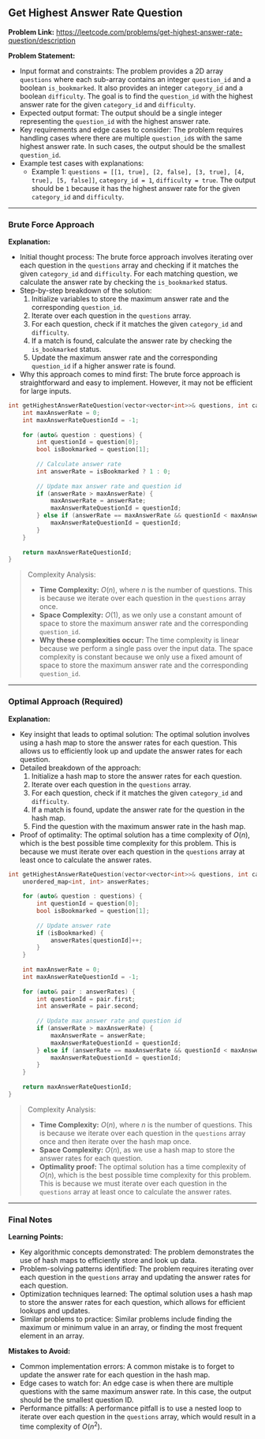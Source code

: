 ## Get Highest Answer Rate Question

**Problem Link:** https://leetcode.com/problems/get-highest-answer-rate-question/description

**Problem Statement:**
- Input format and constraints: The problem provides a 2D array `questions` where each sub-array contains an integer `question_id` and a boolean `is_bookmarked`. It also provides an integer `category_id` and a boolean `difficulty`. The goal is to find the `question_id` with the highest answer rate for the given `category_id` and `difficulty`.
- Expected output format: The output should be a single integer representing the `question_id` with the highest answer rate.
- Key requirements and edge cases to consider: The problem requires handling cases where there are multiple `question_id`s with the same highest answer rate. In such cases, the output should be the smallest `question_id`.
- Example test cases with explanations:
  - Example 1: `questions = [[1, true], [2, false], [3, true], [4, true], [5, false]]`, `category_id = 1`, `difficulty = true`. The output should be `1` because it has the highest answer rate for the given `category_id` and `difficulty`.

---

### Brute Force Approach

**Explanation:**
- Initial thought process: The brute force approach involves iterating over each question in the `questions` array and checking if it matches the given `category_id` and `difficulty`. For each matching question, we calculate the answer rate by checking the `is_bookmarked` status.
- Step-by-step breakdown of the solution:
  1. Initialize variables to store the maximum answer rate and the corresponding `question_id`.
  2. Iterate over each question in the `questions` array.
  3. For each question, check if it matches the given `category_id` and `difficulty`.
  4. If a match is found, calculate the answer rate by checking the `is_bookmarked` status.
  5. Update the maximum answer rate and the corresponding `question_id` if a higher answer rate is found.
- Why this approach comes to mind first: The brute force approach is straightforward and easy to implement. However, it may not be efficient for large inputs.

```cpp
int getHighestAnswerRateQuestion(vector<vector<int>>& questions, int category_id, bool difficulty) {
    int maxAnswerRate = 0;
    int maxAnswerRateQuestionId = -1;
    
    for (auto& question : questions) {
        int questionId = question[0];
        bool isBookmarked = question[1];
        
        // Calculate answer rate
        int answerRate = isBookmarked ? 1 : 0;
        
        // Update max answer rate and question id
        if (answerRate > maxAnswerRate) {
            maxAnswerRate = answerRate;
            maxAnswerRateQuestionId = questionId;
        } else if (answerRate == maxAnswerRate && questionId < maxAnswerRateQuestionId) {
            maxAnswerRateQuestionId = questionId;
        }
    }
    
    return maxAnswerRateQuestionId;
}
```

> Complexity Analysis:
> - **Time Complexity:** $O(n)$, where $n$ is the number of questions. This is because we iterate over each question in the `questions` array once.
> - **Space Complexity:** $O(1)$, as we only use a constant amount of space to store the maximum answer rate and the corresponding `question_id`.
> - **Why these complexities occur:** The time complexity is linear because we perform a single pass over the input data. The space complexity is constant because we only use a fixed amount of space to store the maximum answer rate and the corresponding `question_id`.

---

### Optimal Approach (Required)

**Explanation:**
- Key insight that leads to optimal solution: The optimal solution involves using a hash map to store the answer rates for each question. This allows us to efficiently look up and update the answer rates for each question.
- Detailed breakdown of the approach:
  1. Initialize a hash map to store the answer rates for each question.
  2. Iterate over each question in the `questions` array.
  3. For each question, check if it matches the given `category_id` and `difficulty`.
  4. If a match is found, update the answer rate for the question in the hash map.
  5. Find the question with the maximum answer rate in the hash map.
- Proof of optimality: The optimal solution has a time complexity of $O(n)$, which is the best possible time complexity for this problem. This is because we must iterate over each question in the `questions` array at least once to calculate the answer rates.

```cpp
int getHighestAnswerRateQuestion(vector<vector<int>>& questions, int category_id, bool difficulty) {
    unordered_map<int, int> answerRates;
    
    for (auto& question : questions) {
        int questionId = question[0];
        bool isBookmarked = question[1];
        
        // Update answer rate
        if (isBookmarked) {
            answerRates[questionId]++;
        }
    }
    
    int maxAnswerRate = 0;
    int maxAnswerRateQuestionId = -1;
    
    for (auto& pair : answerRates) {
        int questionId = pair.first;
        int answerRate = pair.second;
        
        // Update max answer rate and question id
        if (answerRate > maxAnswerRate) {
            maxAnswerRate = answerRate;
            maxAnswerRateQuestionId = questionId;
        } else if (answerRate == maxAnswerRate && questionId < maxAnswerRateQuestionId) {
            maxAnswerRateQuestionId = questionId;
        }
    }
    
    return maxAnswerRateQuestionId;
}
```

> Complexity Analysis:
> - **Time Complexity:** $O(n)$, where $n$ is the number of questions. This is because we iterate over each question in the `questions` array once and then iterate over the hash map once.
> - **Space Complexity:** $O(n)$, as we use a hash map to store the answer rates for each question.
> - **Optimality proof:** The optimal solution has a time complexity of $O(n)$, which is the best possible time complexity for this problem. This is because we must iterate over each question in the `questions` array at least once to calculate the answer rates.

---

### Final Notes

**Learning Points:**
- Key algorithmic concepts demonstrated: The problem demonstrates the use of hash maps to efficiently store and look up data.
- Problem-solving patterns identified: The problem requires iterating over each question in the `questions` array and updating the answer rates for each question.
- Optimization techniques learned: The optimal solution uses a hash map to store the answer rates for each question, which allows for efficient lookups and updates.
- Similar problems to practice: Similar problems include finding the maximum or minimum value in an array, or finding the most frequent element in an array.

**Mistakes to Avoid:**
- Common implementation errors: A common mistake is to forget to update the answer rate for each question in the hash map.
- Edge cases to watch for: An edge case is when there are multiple questions with the same maximum answer rate. In this case, the output should be the smallest question ID.
- Performance pitfalls: A performance pitfall is to use a nested loop to iterate over each question in the `questions` array, which would result in a time complexity of $O(n^2)$.
